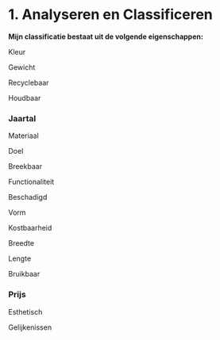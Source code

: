 # 1. Analyseren en Classificeren

**Mijn classificatie bestaat uit de volgende eigenschappen:** 

Kleur

Gewicht

Recyclebaar

Houdbaar

### **Jaartal**

Materiaal

Doel

Breekbaar

Functionaliteit

Beschadigd

Vorm

Kostbaarheid

Breedte

Lengte

Bruikbaar

### **Prijs**

Esthetisch  

Gelijkenissen 

